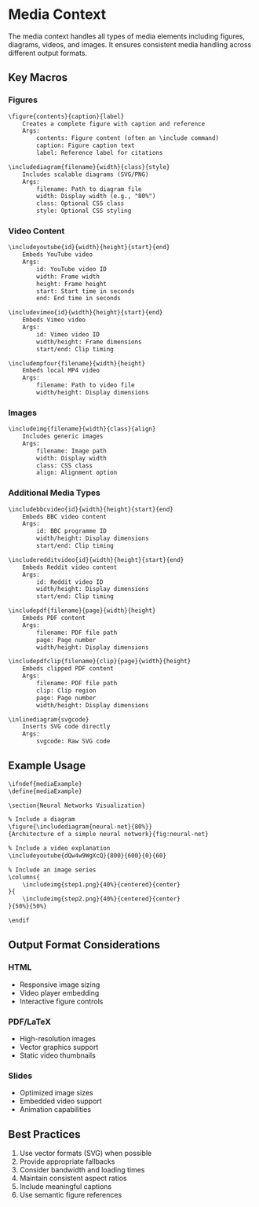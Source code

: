 # Media Context

The media context handles all types of media elements including figures, diagrams, videos, and images. It ensures consistent media handling across different output formats.

## Key Macros

### Figures
```markdown
\figure{contents}{caption}{label}
    Creates a complete figure with caption and reference
    Args:
        contents: Figure content (often an \include command)
        caption: Figure caption text
        label: Reference label for citations

\includediagram{filename}{width}{class}{style}
    Includes scalable diagrams (SVG/PNG)
    Args:
        filename: Path to diagram file
        width: Display width (e.g., "80%")
        class: Optional CSS class
        style: Optional CSS styling
```

### Video Content
```markdown
\includeyoutube{id}{width}{height}{start}{end}
    Embeds YouTube video
    Args:
        id: YouTube video ID
        width: Frame width
        height: Frame height
        start: Start time in seconds
        end: End time in seconds

\includevimeo{id}{width}{height}{start}{end}
    Embeds Vimeo video
    Args:
        id: Vimeo video ID
        width/height: Frame dimensions
        start/end: Clip timing

\includempfour{filename}{width}{height}
    Embeds local MP4 video
    Args:
        filename: Path to video file
        width/height: Display dimensions
```

### Images
```markdown
\includeimg{filename}{width}{class}{align}
    Includes generic images
    Args:
        filename: Image path
        width: Display width
        class: CSS class
        align: Alignment option
```

### Additional Media Types

```markdown
\includebbcvideo{id}{width}{height}{start}{end}
    Embeds BBC video content
    Args:
        id: BBC programme ID
        width/height: Display dimensions
        start/end: Clip timing

\includeredditvideo{id}{width}{height}{start}{end}
    Embeds Reddit video content
    Args:
        id: Reddit video ID
        width/height: Display dimensions
        start/end: Clip timing

\includepdf{filename}{page}{width}{height}
    Embeds PDF content
    Args:
        filename: PDF file path
        page: Page number
        width/height: Display dimensions

\includepdfclip{filename}{clip}{page}{width}{height}
    Embeds clipped PDF content
    Args:
        filename: PDF file path
        clip: Clip region
        page: Page number
        width/height: Display dimensions

\inlinediagram{svgcode}
    Inserts SVG code directly
    Args:
        svgcode: Raw SVG code
```

## Example Usage

```markdown
\ifndef{mediaExample}
\define{mediaExample}

\section{Neural Networks Visualization}

% Include a diagram
\figure{\includediagram{neural-net}{80%}}
{Architecture of a simple neural network}{fig:neural-net}

% Include a video explanation
\includeyoutube{dQw4w9WgXcQ}{800}{600}{0}{60}

% Include an image series
\columns{
    \includeimg{step1.png}{40%}{centered}{center}
}{
    \includeimg{step2.png}{40%}{centered}{center}
}{50%}{50%}

\endif
```

## Output Format Considerations

### HTML
- Responsive image sizing
- Video player embedding
- Interactive figure controls

### PDF/LaTeX
- High-resolution images
- Vector graphics support
- Static video thumbnails

### Slides
- Optimized image sizes
- Embedded video support
- Animation capabilities

## Best Practices

1. Use vector formats (SVG) when possible
2. Provide appropriate fallbacks
3. Consider bandwidth and loading times
4. Maintain consistent aspect ratios
5. Include meaningful captions
6. Use semantic figure references
